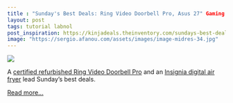 ```yaml
---
title : "Sunday's Best Deals: Ring Video Doorbell Pro, Asus 27" Gaming Monitor, Car Seat Gap Fillers, Workout Bench, Digital Air Fryer, and More"
layout: post
tags: tutorial labnol
post_inspiration: https://kinjadeals.theinventory.com/sundays-best-deals-ring-video-doorbell-pro-asus-27-g-1846615680
image: "https://sergio.afanou.com/assets/images/image-midres-34.jpg"
---
```


<img src="https://i.kinja-img.com/gawker-media/image/upload/s--A8hdykh---/c_fit,fl_progressive,q_80,w_636/r9dc11dwbkuyrwiqy1oj.jpg" /><p>A  <a href="https://kinjadeals.theinventory.com/keep-an-eye-out-for-visitors-with-a-certified-refurbish-1846615229?ks=nativestream">certified refurbished Ring Video Doorbell Pro</a> and an <a href="https://kinjadeals.theinventory.com/cook-all-the-delicious-things-with-60-off-a-highly-rat-1846265517?ks=nativestream">Insignia digital air fryer</a> lead Sunday’s best deals.<br></p><p><a href="https://kinjadeals.theinventory.com/sundays-best-deals-ring-video-doorbell-pro-asus-27-g-1846615680">Read more...</a></p>